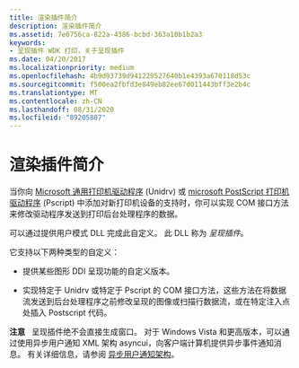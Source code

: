 ```yaml
---
title: 渲染插件简介
description: 渲染插件简介
ms.assetid: 7e6756ca-822a-4386-bcbd-363a10b1b2a3
keywords:
- 呈现插件 WDK 打印，关于呈现插件
ms.date: 04/20/2017
ms.localizationpriority: medium
ms.openlocfilehash: 4b9d93739d941229527640b1e4393a670118d53c
ms.sourcegitcommit: f500ea2fbfd3e849eb82ee67d011443bff3e2b4c
ms.translationtype: MT
ms.contentlocale: zh-CN
ms.lasthandoff: 08/31/2020
ms.locfileid: "89205887"
---
```

# <a name="introduction-to-rendering-plug-ins"></a>渲染插件简介





当你向 [Microsoft 通用打印机驱动程序](microsoft-universal-printer-driver.md) (Unidrv) 或 [microsoft PostScript 打印机驱动程序](microsoft-postscript-printer-driver.md) (Pscript) 中添加对新打印机设备的支持时，你可以实现 COM 接口方法来修改驱动程序发送到打印后台处理程序的数据。

可以通过提供用户模式 DLL 完成此自定义。 此 DLL 称为 *呈现插件*。

它支持以下两种类型的自定义：

-   提供某些图形 DDI 呈现功能的自定义版本。

-   实现特定于 Unidrv 或特定于 Pscript 的 COM 接口方法，这些方法在将数据流发送到后台处理程序之前修改呈现的图像或扫描行数据流，或在特定注入点处插入 Postscript 代码。

**注意**   呈现插件绝不会直接生成窗口。 对于 Windows Vista 和更高版本，可以通过使用异步用户通知 XML 架构 asyncui，向客户端计算机提供异步事件通知消息。 有关详细信息，请参阅 [异步用户通知架构](./asynchronous-user-notification-schema.md)。

 

 

